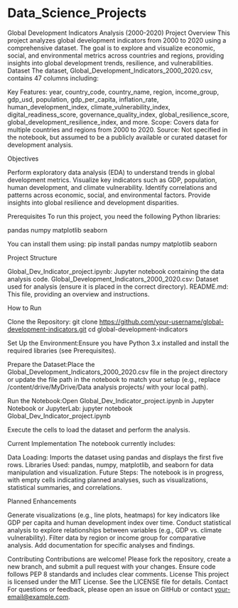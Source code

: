# Data_Science_Projects

Global Development Indicators Analysis (2000-2020)
Project Overview
This project analyzes global development indicators from 2000 to 2020 using a comprehensive dataset. The goal is to explore and visualize economic, social, and environmental metrics across countries and regions, providing insights into global development trends, resilience, and vulnerabilities.
Dataset
The dataset, Global_Development_Indicators_2000_2020.csv, contains 47 columns including:

Key Features: year, country_code, country_name, region, income_group, gdp_usd, population, gdp_per_capita, inflation_rate, human_development_index, climate_vulnerability_index, digital_readiness_score, governance_quality_index, global_resilience_score, global_development_resilience_index, and more.
Scope: Covers data for multiple countries and regions from 2000 to 2020.
Source: Not specified in the notebook, but assumed to be a publicly available or curated dataset for development analysis.

Objectives

Perform exploratory data analysis (EDA) to understand trends in global development metrics.
Visualize key indicators such as GDP, population, human development, and climate vulnerability.
Identify correlations and patterns across economic, social, and environmental factors.
Provide insights into global resilience and development disparities.

Prerequisites
To run this project, you need the following Python libraries:

pandas
numpy
matplotlib
seaborn

You can install them using:
pip install pandas numpy matplotlib seaborn

Project Structure

Global_Dev_Indicator_project.ipynb: Jupyter notebook containing the data analysis code.
Global_Development_Indicators_2000_2020.csv: Dataset used for analysis (ensure it is placed in the correct directory).
README.md: This file, providing an overview and instructions.

How to Run

Clone the Repository:
git clone https://github.com/your-username/global-development-indicators.git
cd global-development-indicators


Set Up the Environment:Ensure you have Python 3.x installed and install the required libraries (see Prerequisites).

Prepare the Dataset:Place the Global_Development_Indicators_2000_2020.csv file in the project directory or update the file path in the notebook to match your setup (e.g., replace /content/drive/MyDrive/Data analysis projects/ with your local path).

Run the Notebook:Open Global_Dev_Indicator_project.ipynb in Jupyter Notebook or JupyterLab:
jupyter notebook Global_Dev_Indicator_project.ipynb

Execute the cells to load the dataset and perform the analysis.


Current Implementation
The notebook currently includes:

Data Loading: Imports the dataset using pandas and displays the first five rows.
Libraries Used: pandas, numpy, matplotlib, and seaborn for data manipulation and visualization.
Future Steps: The notebook is in progress, with empty cells indicating planned analyses, such as visualizations, statistical summaries, and correlations.

Planned Enhancements

Generate visualizations (e.g., line plots, heatmaps) for key indicators like GDP per capita and human development index over time.
Conduct statistical analysis to explore relationships between variables (e.g., GDP vs. climate vulnerability).
Filter data by region or income group for comparative analysis.
Add documentation for specific analyses and findings.

Contributing
Contributions are welcome! Please fork the repository, create a new branch, and submit a pull request with your changes. Ensure code follows PEP 8 standards and includes clear comments.
License
This project is licensed under the MIT License. See the LICENSE file for details.
Contact
For questions or feedback, please open an issue on GitHub or contact your-email@example.com.
